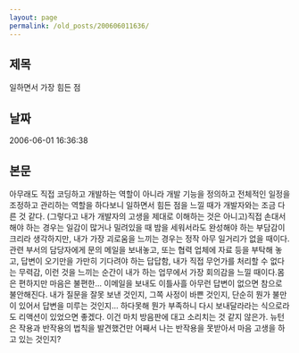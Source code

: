 ```yaml
---
layout: page
permalink: /old_posts/200606011636/
---
```


## 제목
일하면서 가장 힘든 점

## 날짜
2006-06-01 16:36:38

## 본문
아무래도 직접 코딩하고 개발하는 역할이 아니라 개발 기능을 정의하고 전체적인 일정을 조정하고 관리하는 역할을 하다보니 일하면서 힘든 점을 느낄 때가 개발자와는 조금 다른 것 같다. (그렇다고 내가 개발자의 고생을 제대로 이해하는 것은 아니고)직접 손대서 해야 하는 경우는 일감이 많거나 밀려있을 때 밤을 세워서라도 완성해야 하는 부담감이 크리라 생각하지만, 내가 가장 괴로움을 느끼는 경우는 정작 아무 일거리가 없을 때이다.관련 부서의 담당자에게 문의 메일을 보내놓고, 또는 협력 업체에 자료 등을 부탁해 놓고, 답변이 오기만을 가만히 기다려야 하는 답답함, 내가 직접 무언가를 처리할 수 없다는 무력감, 이런 것을 느끼는 순간이 내가 하는 업무에서 가장 회의감을 느낄 때이다.몸은 편하지만 마음은 불편한... 이메일을 보내도 이틀사흘 아무런 답변이 없으면 참으로 불안해진다. 내가 질문을 잘못 보낸 것인지, 그쪽 사정이 바쁜 것인지, 단순히 뭔가 불만이 있어서 답변을 미루는 것인지... 하다못해 뭔가 부족하니 다시 보내달라라는 식으로라도 리액션이 있었으면 좋겠다. 이건 마치 방음판에 대고 소리치는 것 같지 않은가. 뉴턴은 작용과 반작용의 법칙을 발견했건만 어째서 나는 반작용을 못받아서 마음 고생을 하고 있는 것인지?